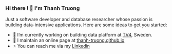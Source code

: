 ### Hi there ! 👋 I'm Thanh Truong

<!--
**Thanh-Truong/Thanh-Truong** is a ✨ _special_ ✨ repository because its `README.md` (this file) appears on your GitHub profile.

Here are some ideas to get you started:

- 🔭 I’m currently working on ...
- 🌱 I’m currently learning ...
- 👯 I’m looking to collaborate on ...
- 🤔 I’m looking for help with ...
- 💬 Ask me about ...
- 📫 How to reach me: ...
- 😄 Pronouns: ...
- ⚡ Fun fact: ...
-->

Just a software developer and database researcher whose passion is building data-intensive applications.
Here are some ideas to get you started:
- 🔭 I’m currently working on building data platform at [TV4](https://tv4.se), Sweden.
- :newspaper: I maintain an online page at [thanh-truong.github.io](thanh-truong.github.io)
- :star: You can reach me via my [Linkedin](https://www.linkedin.com/in/thanh-truong/)
